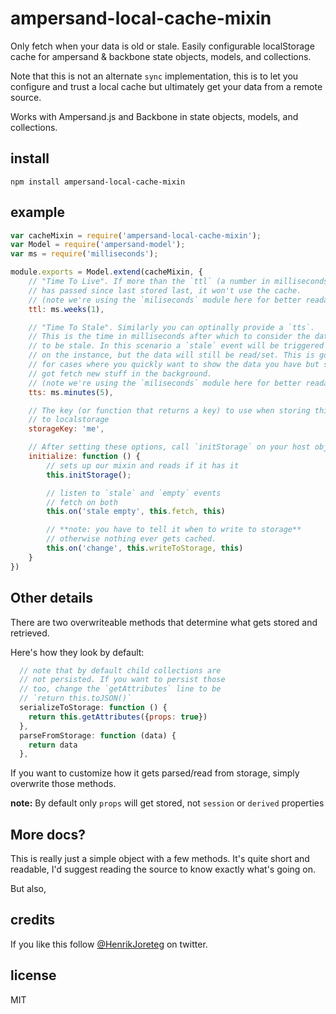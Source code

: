 # ampersand-local-cache-mixin

Only fetch when your data is old or stale. Easily configurable localStorage cache for ampersand & backbone state objects, models, and collections.

Note that this is not an alternate `sync` implementation, this is to let you configure and trust a local cache but ultimately get your data from a remote source.

Works with Ampersand.js and Backbone in state objects, models, and collections.

## install

```
npm install ampersand-local-cache-mixin
```

## example

```javascript
var cacheMixin = require('ampersand-local-cache-mixin');
var Model = require('ampersand-model');
var ms = require('milliseconds');

module.exports = Model.extend(cacheMixin, {
    // "Time To Live". If more than the `ttl` (a number in milliseconds)
    // has passed since last stored last, it won't use the cache.
    // (note we're using the `miliseconds` module here for better readability)
    ttl: ms.weeks(1),

    // "Time To Stale". Similarly you can optinally provide a `tts`.
    // This is the time in milliseconds after which to consider the data
    // to be stale. In this scenario a `stale` event will be triggered
    // on the instance, but the data will still be read/set. This is good
    // for cases where you quickly want to show the data you have but still
    // got fetch new stuff in the background.
    // (note we're using the `miliseconds` module here for better readability)
    tts: ms.minutes(5),

    // The key (or function that returns a key) to use when storing this object
    // to localstorage
    storageKey: 'me',

    // After setting these options, call `initStorage` on your host object
    initialize: function () {
        // sets up our mixin and reads if it has it
        this.initStorage();

        // listen to `stale` and `empty` events
        // fetch on both
        this.on('stale empty', this.fetch, this)

        // **note: you have to tell it when to write to storage**
        // otherwise nothing ever gets cached.
        this.on('change', this.writeToStorage, this)
    }
})

```

## Other details

There are two overwriteable methods that determine what gets stored and retrieved.

Here's how they look by default:

```js
  // note that by default child collections are
  // not persisted. If you want to persist those
  // too, change the `getAttributes` line to be
  // `return this.toJSON()`
  serializeToStorage: function () {
    return this.getAttributes({props: true})
  },
  parseFromStorage: function (data) {
    return data
  },
```

If you want to customize how it gets parsed/read from storage, simply overwrite those methods.

**note:** By default only `props` will get stored, not `session` or `derived` properties

## More docs?

This is really just a simple object with a few methods. It's quite short and readable, I'd suggest reading the source to know exactly what's going on.

But also,

## credits

If you like this follow [@HenrikJoreteg](http://twitter.com/henrikjoreteg) on twitter.

## license

MIT

